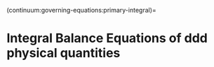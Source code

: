(continuum:governing-equations:primary-integral)=
# Integral Balance Equations of ddd physical quantities




<!--
(continuum:governing-equations:primary-integral:lagrange)=
## Principles of classical mechanics for closed systems - Lagrangian description

(continuum:governing-equations:primary-integral:arbitrary)=
## Integral balance equations for arbitrary domains - arbitrary description

(continuum:governing-equations:primary-integral:euler)=
## Integral balance equations for control volumes - Eulerian description
-->

